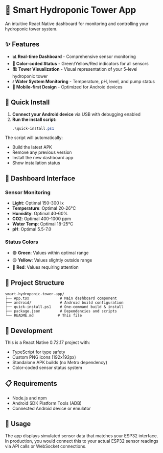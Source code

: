 # 🌱 Smart Hydroponic Tower App

An intuitive React Native dashboard for monitoring and controlling your hydroponic tower system.

## ✨ Features

- **📊 Real-time Dashboard** - Comprehensive sensor monitoring
- **🎨 Color-coded Status** - Green/Yellow/Red indicators for all sensors
- **🏗️ Tower Visualization** - Visual representation of your 5-level hydroponic tower
- **💧 Water System Monitoring** - Temperature, pH, level, and pump status
- **📱 Mobile-first Design** - Optimized for Android devices

## 🚀 Quick Install

1. **Connect your Android device** via USB with debugging enabled
2. **Run the install script:**
   ```powershell
   .\quick-install.ps1
   ```

The script will automatically:
- Build the latest APK
- Remove any previous version
- Install the new dashboard app
- Show installation status

## 📱 Dashboard Interface

### Sensor Monitoring
- **Light**: Optimal 150-300 lx
- **Temperature**: Optimal 20-26°C  
- **Humidity**: Optimal 40-60%
- **CO2**: Optimal 400-1000 ppm
- **Water Temp**: Optimal 18-25°C
- **pH**: Optimal 5.5-7.0

### Status Colors
- 🟢 **Green**: Values within optimal range
- 🟡 **Yellow**: Values slightly outside range
- 🔴 **Red**: Values requiring attention

## 📁 Project Structure

```
smart-hydroponic-tower-app/
├── App.tsx              # Main dashboard component
├── android/             # Android build configuration
├── quick-install.ps1    # One-command build & install
├── package.json         # Dependencies and scripts
└── README.md           # This file
```

## 🔧 Development

This is a React Native 0.72.17 project with:
- TypeScript for type safety
- Custom PNG icons (192x192px)
- Standalone APK builds (no Metro dependency)
- Color-coded sensor status system

## 📋 Requirements

- Node.js and npm
- Android SDK Platform Tools (ADB)
- Connected Android device or emulator

## 🎯 Usage

The app displays simulated sensor data that matches your ESP32 interface. In production, you would connect this to your actual ESP32 sensor readings via API calls or WebSocket connections.
